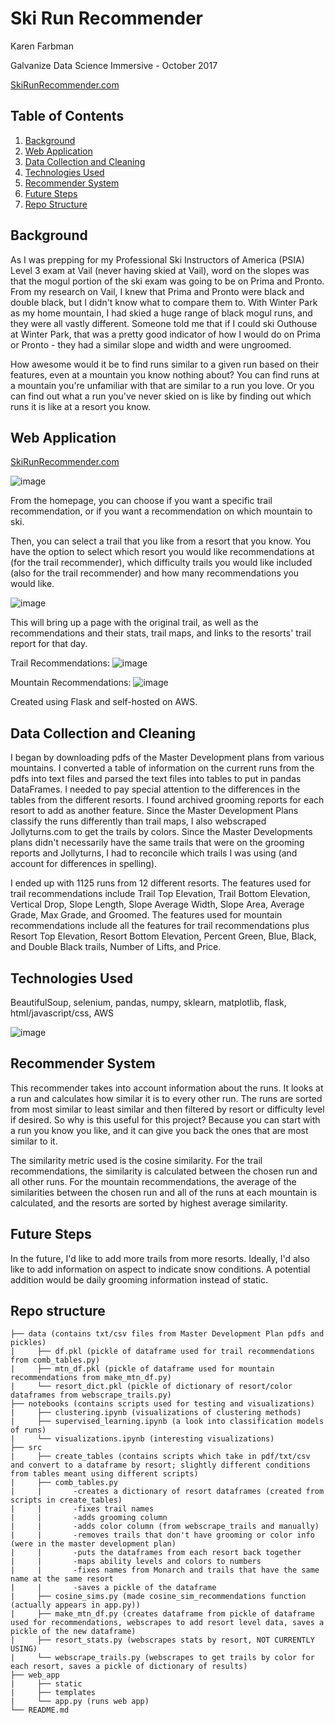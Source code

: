 # Ski Run Recommender

Karen Farbman

Galvanize Data Science Immersive - October 2017

[SkiRunRecommender.com](http://www.skirunrecommender.com)

## Table of Contents
1. [Background](#background)
2. [Web Application](#web-application)
3. [Data Collection and Cleaning](#data-collection-and-cleaning)
4. [Technologies Used](#technologies-used)
5. [Recommender System](#recommender-system)
6. [Future Steps](#future-steps)
7. [Repo Structure](#repo-structure)

## Background

As I was prepping for my Professional Ski Instructors of America (PSIA) Level 3 exam at Vail (never having skied at Vail), word on the slopes was that the mogul portion of the ski exam was going to be on Prima and Pronto. From my research on Vail, I knew that Prima and Pronto were black and double black, but I didn't know what to compare them to. With Winter Park as my home mountain, I had skied a huge range of black mogul runs, and they were all vastly different. Someone told me that if I could ski Outhouse at Winter Park, that was a pretty good indicator of how I would do on Prima or Pronto - they had a similar slope and width and were ungroomed. 

How awesome would it be to find runs similar to a given run based on their features, even at a mountain you know nothing about? You can find runs at a mountain you're unfamiliar with that are similar to a run you love. Or you can find out what a run you've never skied on is like by finding out which runs it is like at a resort you know.

## Web Application 

[SkiRunRecommender.com](http://www.skirunrecommender.com)

![image](web_app/static/images/home2.png)

From the homepage, you can choose if you want a specific trail recommendation, or if you want a recommendation on which mountain to ski.

Then, you can select a trail that you like from a resort that you know. You have the option to select which resort you would like recommendations at (for the trail recommender), which difficulty trails you would like included (also for the trail recommender) and how many recommendations you would like.

![image](web_app/static/images/trail_page2.png)

This will bring up a page with the original trail, as well as the recommendations and their stats, trail maps, and links to the resorts' trail report for that day.

Trail Recommendations:
![image](web_app/static/images/recommendations_page2.png)

Mountain Recommendations:
![image](web_app/static/images/mtn_rec_page2.png)

Created using Flask and self-hosted on AWS.

## Data Collection and Cleaning

I began by downloading pdfs of the Master Development plans from various mountains. I converted a table of information on the current runs from the pdfs into text files and parsed the text files into tables to put in pandas DataFrames. I needed to pay special attention to the differences in the tables from the different resorts. I found archived grooming reports for each resort to add as another feature. Since the Master Development Plans classify the runs differently than trail maps, I also webscraped Jollyturns.com to get the trails by colors. Since the Master Developments plans didn't necessarily have the same trails that were on the grooming reports and Jollyturns, I had to reconcile which trails I was using (and account for differences in spelling).

I ended up with 1125 runs from 12 different resorts. The features used for trail recommendations include Trail Top Elevation, Trail Bottom Elevation, Vertical Drop, Slope Length, Slope Average Width, Slope Area, Average Grade, Max Grade, and Groomed. The features used for mountain recommendations include all the features for trail recommendations plus Resort Top Elevation, Resort Bottom Elevation, Percent Green, Blue, Black, and Double Black trails, Number of Lifts, and Price.

## Technologies Used

BeautifulSoup, selenium, pandas, numpy, sklearn, matplotlib, flask, html/javascript/css, AWS

![image](web_app/static/images/for-karen.png)

## Recommender System

This recommender takes into account information about the runs. It looks at a run and calculates how similar it is to every other run. The runs are sorted from most similar to least similar and then filtered by resort or difficulty level if desired. So why is this useful for this project? Because you can start with a run you know you like, and it can give you back the ones that are most similar to it.

The similarity metric used is the cosine similarity. For the trail recommendations, the similarity is calculated between the chosen run and all other runs. For the mountain recommendations, the average of the similarities between the chosen run and all of the runs at each mountain is calculated, and the resorts are sorted by highest average similarity.

## Future Steps

In the future, I'd like to add more trails from more resorts. Ideally, I'd also like to add information on aspect to indicate snow conditions. A potential addition would be daily grooming information instead of static. 

## Repo structure
```
├── data (contains txt/csv files from Master Development Plan pdfs and pickles)
|     ├── df.pkl (pickle of dataframe used for trail recommendations from comb_tables.py)
|     ├── mtn_df.pkl (pickle of dataframe used for mountain recommendations from make_mtn_df.py)
|     └── resort_dict.pkl (pickle of dictionary of resort/color dataframes from webscrape_trails.py)
├── notebooks (contains scripts used for testing and visualizations)
|     ├── clustering.ipynb (visualizations of clustering methods)
|     ├── supervised_learning.ipynb (a look into classification models of runs)
|     └── visualizations.ipynb (interesting visualizations)
├── src
|     ├── create_tables (contains scripts which take in pdf/txt/csv and convert to a dataframe by resort; slightly different conditions from tables meant using different scripts)
|     ├── comb_tables.py
|     |       -creates a dictionary of resort dataframes (created from scripts in create_tables)
|     |       -fixes trail names
|     |       -adds grooming column
|     |       -adds color column (from webscrape_trails and manually)
|     |       -removes trails that don't have grooming or color info (were in the master development plan)
|     |       -puts the dataframes from each resort back together
|     |       -maps ability levels and colors to numbers
|     |       -fixes names from Monarch and trails that have the same name at the same resort
|     |       -saves a pickle of the dataframe
|     ├── cosine_sims.py (made cosine_sim_recommendations function (actually appears in app.py))
|     ├── make_mtn_df.py (creates dataframe from pickle of dataframe used for recommendations, webscrapes to add resort level data, saves a pickle of the new dataframe)
|     ├── resort_stats.py (webscrapes stats by resort, NOT CURRENTLY USING)
|     └── webscrape_trails.py (webscrapes to get trails by color for each resort, saves a pickle of dictionary of results)
├── web_app
|     ├── static
|     ├── templates
|     └── app.py (runs web app)
└── README.md
```

